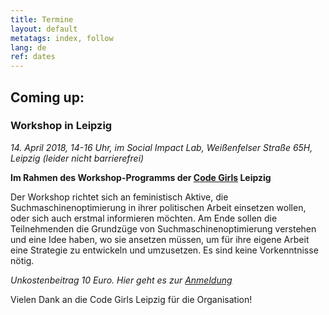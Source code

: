 ```yaml
---
title: Termine
layout: default
metatags: index, follow
lang: de
ref: dates
---
```


<div class="gruen termine">
<h2>Coming up:</h2>
  <h3>Workshop in Leipzig</h3>
  <p><em>14. April 2018, 14-16 Uhr, im Social Impact Lab, Weißenfelser Straße 65H, Leipzig (leider nicht barrierefrei)</em></p>
  <p><strong>Im Rahmen des Workshop-Programms der <a href="https://codegirls.de">Code Girls</a> Leipzig</strong></p>
  <p>Der Workshop richtet sich an feministisch Aktive, die Suchmaschinenoptimierung in ihrer politischen Arbeit einsetzen wollen, oder sich auch erstmal informieren möchten. Am Ende sollen die Teilnehmenden die Grundzüge von Suchmaschinenoptimierung verstehen und eine Idee haben, wo sie ansetzen müssen, um für ihre eigene Arbeit eine Strategie zu entwickeln und umzusetzen. Es sind keine Vorkenntnisse nötig.</p>
  <p><em>Unkostenbeitrag 10 Euro. Hier geht es zur <a href="https://docs.google.com/forms/d/e/1FAIpQLSfMKbr7i-ZUJQqWYiOz1p3kgUZu2K32jzUJr0MrIj6O0athNg/viewform?c=0&w=1">Anmeldung</a></em></p>
  <p>Vielen Dank an die Code Girls Leipzig für die Organisation!</p>
</div>

